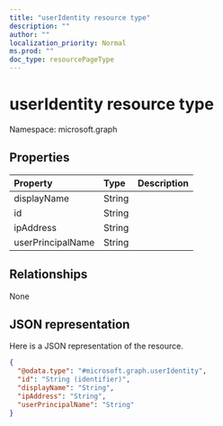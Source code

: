 ```yaml
---
title: "userIdentity resource type"
description: ""
author: ""
localization_priority: Normal
ms.prod: ""
doc_type: resourcePageType
---
```


# userIdentity resource type


Namespace: microsoft.graph



## Properties
|Property|Type|Description|
|:---|:---|:---|
|displayName|String||
|id|String||
|ipAddress|String||
|userPrincipalName|String||

## Relationships
None

## JSON representation
Here is a JSON representation of the resource.
<!-- {
  "blockType": "resource",
  "@odata.type": "microsoft.graph.userIdentity"
}
-->
``` json
{
  "@odata.type": "#microsoft.graph.userIdentity",
  "id": "String (identifier)",
  "displayName": "String",
  "ipAddress": "String",
  "userPrincipalName": "String"
}
```

